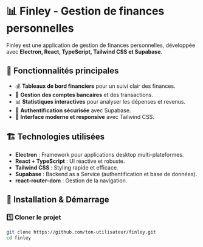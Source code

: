 # 📊 Finley - Gestion de finances personnelles

Finley est une application de gestion de finances personnelles, développée avec **Electron, React, TypeScript, Tailwind CSS et Supabase**.

## 🚀 Fonctionnalités principales
- 💰 **Tableaux de bord financiers** pour un suivi clair des finances.
- 🏦 **Gestion des comptes bancaires** et des transactions.
- 📊 **Statistiques interactives** pour analyser les dépenses et revenus.
- 🔐 **Authentification sécurisée** avec Supabase.
- 🎨 **Interface moderne et responsive** avec Tailwind CSS.

## 🏗 Technologies utilisées
- **Electron** : Framework pour applications desktop multi-plateformes.
- **React + TypeScript** : UI réactive et robuste.
- **Tailwind CSS** : Styling rapide et efficace.
- **Supabase** : Backend as a Service (authentification et base de données).
- **react-router-dom** : Gestion de la navigation.

## 📂 Installation & Démarrage

### 1️⃣ **Cloner le projet**
```sh
git clone https://github.com/ton-utilisateur/finley.git
cd finley